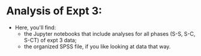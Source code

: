 # Analysis of Expt 3:

* Here, you'll find:
  * the Jupyter notebooks that include analyses for all phases (S-S, S-C, S-CT) of expt 3 data;
  * the organized SPSS file, if you like looking at data that way.

